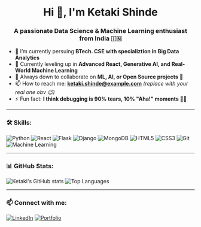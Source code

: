 <h1 align="center">Hi 👋, I'm Ketaki Shinde</h1>
<h3 align="center">A passionate Data Science & Machine Learning enthusiast from India 🇮🇳</h3>

- 🔭 I’m currently persuing **BTech. CSE with specializtion in Big Data Analytics**
- 🌱 Currently leveling up in **Advanced React, Generative AI, and Real-World Machine Learning**
- 👯 Always down to collaborate on **ML, AI, or Open Source projects** 🚀
- 📫 How to reach me: **ketaki.shinde@example.com** *(replace with your real one obv 😉)*
- ⚡ Fun fact: **I think debugging is 90% tears, 10% "Aha!" moments 🧠💥**

---

### 🛠️ Skills:
![Python](https://img.shields.io/badge/-Python-333333?style=flat&logo=python)
![React](https://img.shields.io/badge/-React-333333?style=flat&logo=react)
![Flask](https://img.shields.io/badge/-Flask-333333?style=flat&logo=flask)
![Django](https://img.shields.io/badge/-Django-333333?style=flat&logo=django)
![MongoDB](https://img.shields.io/badge/-MongoDB-333333?style=flat&logo=mongodb)
![HTML5](https://img.shields.io/badge/-HTML5-333333?style=flat&logo=html5)
![CSS3](https://img.shields.io/badge/-CSS3-333333?style=flat&logo=css3)
![Git](https://img.shields.io/badge/-Git-333333?style=flat&logo=git)
![Machine Learning](https://img.shields.io/badge/-Machine%20Learning-333333?style=flat&logo=scikit-learn)

---

### 📊 GitHub Stats:
![Ketaki's GitHub stats](https://github-readme-stats.vercel.app/api?username=KetakiShinde28&show_icons=true&theme=github_dark)
![Top Languages](https://github-readme-stats.vercel.app/api/top-langs/?username=KetakiShinde28&layout=compact&theme=github_dark)

---

### 📫 Connect with me:
[![LinkedIn](https://img.shields.io/badge/-LinkedIn-blue?style=flat&logo=linkedin)](www.linkedin.com/in/ketaki-shinde-844b42255/)
[![Portfolio](https://img.shields.io/badge/-Portfolio-ff69b4?style=flat&logo=Internet-Explorer)](https://ketakishinde28.github.io/portfolio/)
